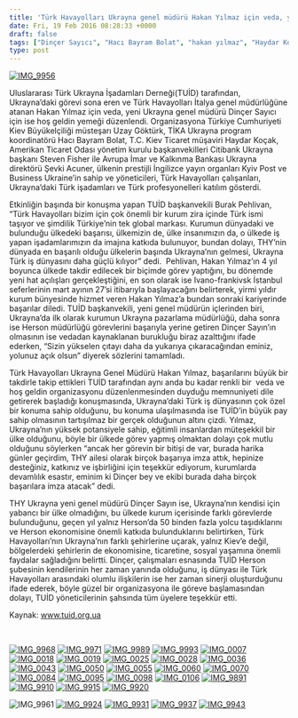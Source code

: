 ```yaml
---
title: 'Türk Havayolları Ukrayna genel müdürü Hakan Yılmaz için veda, yeni müdür Dinçer Sayıcı için ise hoş geldin yemeği TUİD tarafından düzenlendi'
date: Fri, 19 Feb 2016 08:28:33 +0000
draft: false
tags: ["Dinçer Sayıcı", "Hacı Bayram Bolat", "hakan yılmaz", "Haydar Koçak", "herson", "Kiev", "Steven Fisher", "THY Ukrayna", "TUİD (Türk Ukrayna İşadamları Derneği)", "Uzay Göktürk"]
type: post
---
```


[![IMG_9956](https://burakpehlivan.org/wp-content/uploads/2016/02/IMG_9956.jpg)](https://burakpehlivan.org/wp-content/uploads/2016/02/IMG_9956.jpg)

Uluslararası Türk Ukrayna İşadamları Derneği(TUİD) tarafından, Ukrayna’daki görevi sona eren ve Türk Havayolları İtalya genel müdürlüğüne atanan Hakan Yılmaz için veda, yeni Ukrayna genel müdürü Dinçer Sayıcı için ise hoş geldin yemeği düzenlendi. Organizasyona Türkiye Cumhuriyeti Kiev Büyükelçiliği müsteşarı Uzay Göktürk, TİKA Ukrayna program koordinatörü Hacı Bayram Bolat, T.C. Kiev Ticaret müşaviri Haydar Koçak, Amerikan Ticaret Odası yönetim kurulu başkanvekilleri Citibank Ukrayna başkanı Steven Fisher ile Avrupa İmar ve Kalkınma Bankası Ukrayna direktörü Şevki Acuner, ülkenin prestijli İngilizce yayın organları Kyiv Post ve Business Ukraine’in sahip ve yöneticileri, Türk Havayolları çalışanları, Ukrayna’daki Türk işadamları ve Türk profesyonelleri katılım gösterdi.

Etkinliğin başında bir konuşma yapan TUİD başkanvekili Burak Pehlivan, “Türk Havayolları bizim için çok önemli bir kurum zira içinde Türk ismi taşıyor ve şimdilik Türkiye’nin tek global markası. Kurumun dünyadaki ve bulunduğu ülkedeki başarısı, ülkemizin de, ülke insanımızın da, o ülkede iş yapan işadamlarımızın da imajına katkıda bulunuyor, bundan dolayı, THY’nin dünyada en başarılı olduğu ülkelerin başında Ukrayna’nın gelmesi, Ukrayna Türk iş dünyasını daha güçlü kılıyor” dedi.  Pehlivan, Hakan Yılmaz’ın 4 yıl boyunca ülkede takdir edilecek bir biçimde görev yaptığını, bu dönemde yeni hat açılışları gerçekleştiğini, en son olarak ise Ivano-frankivsk İstanbul seferlerinin mart ayının 27’si itibarıyla başlayacağını belirterek, yirmi yıldır kurum bünyesinde hizmet veren Hakan Yılmaz’a bundan sonraki kariyerinde başarılar diledi. TUİD başkanvekili, yeni genel müdürün içlerinden biri, Ukrayna’da ilk olarak kurumun Ukrayna pazarlama müdürlüğü, daha sonra ise Herson müdürlüğü görevlerini başarıyla yerine getiren Dinçer Sayın’ın olmasının ise vedadan kaynaklanan burukluğu biraz azalttığını ifade ederken, “Sizin yükselen çıtayı daha da yukarıya çıkaracağından eminiz, yolunuz açık olsun” diyerek sözlerini tamamladı.

Türk Havayolları Ukrayna Genel Müdürü Hakan Yılmaz, başarılarını büyük bir takdirle takip ettikleri TUİD tarafından aynı anda bu kadar renkli bir  veda ve hoş geldin organizasyonu düzenlenmesinden duyduğu memnuniyeti dile getirerek başladığı konuşmasında, Ukrayna’daki Türk iş dünyasının çok özel bir konuma sahip olduğunu, bu konuma ulaşılmasında ise TUİD’in büyük pay sahip olmasının tartışılmaz bir gerçek olduğunun altını çizdi. Yılmaz, Ukrayna’nın yüksek potansiyele sahip, eğitimli insanlardan müteşekkil bir ülke olduğunu, böyle bir ülkede görev yapmış olmaktan dolayı çok mutlu olduğunu söylerken “ancak her görevin bir bitişi de var, burada harika günler geçirdim, THY ailesi olarak birçok başarıya imza attık, hepinize desteğiniz, katkınız ve işbirliğini için teşekkür ediyorum, kurumlarda devamlılık esastır, eminim ki Dinçer bey ve ekibi burada daha birçok başarılara imza atacak” dedi.

THY Ukrayna yeni genel müdürü Dinçer Sayın ise, Ukrayna’nın kendisi için yabancı bir ülke olmadığını, bu ülkede kurum içerisinde farklı görevlerde bulunduğunu, geçen yıl yalnız Herson’da 50 binden fazla yolcu taşıdıklarını ve Herson ekonomisine önemli katkıda bulunduklarını belirtirken, Türk Havayolları’nın Ukrayna’nın farklı şehirlerine uçarak, yalnız Kiev’e değil, bölgelerdeki şehirlerin de ekonomisine, ticaretine, sosyal yaşamına önemli faydalar sağladığını belirtti. Dinçer, çalışmaları esnasında TUİD Herson şubesinin kendilerinin her zaman yanında olduğunu, iş dünyası ile Türk Havayolları arasındaki olumlu ilişkilerin ise her zaman sinerji oluşturduğunu ifade ederek, böyle güzel bir organizasyona ile göreve başlamasından dolayı, TUİD yöneticilerinin şahsında tüm üyelere teşekkür etti.

Kaynak: www.tuid.org.ua

 

[![IMG_9968](https://burakpehlivan.org/wp-content/uploads/2016/02/IMG_9968.jpg)](https://burakpehlivan.org/wp-content/uploads/2016/02/IMG_9968.jpg) [![IMG_9971](https://burakpehlivan.org/wp-content/uploads/2016/02/IMG_9971.jpg)](https://burakpehlivan.org/wp-content/uploads/2016/02/IMG_9971.jpg) [![IMG_9989](https://burakpehlivan.org/wp-content/uploads/2016/02/IMG_9989.jpg)](https://burakpehlivan.org/wp-content/uploads/2016/02/IMG_9989.jpg) [![IMG_9993](https://burakpehlivan.org/wp-content/uploads/2016/02/IMG_9993.jpg)](https://burakpehlivan.org/wp-content/uploads/2016/02/IMG_9993.jpg) [![IMG_0007](https://burakpehlivan.org/wp-content/uploads/2016/02/IMG_0007.jpg)](https://burakpehlivan.org/wp-content/uploads/2016/02/IMG_0007.jpg) [![IMG_0018](https://burakpehlivan.org/wp-content/uploads/2016/02/IMG_0018.jpg)](https://burakpehlivan.org/wp-content/uploads/2016/02/IMG_0018.jpg) [![IMG_0019](https://burakpehlivan.org/wp-content/uploads/2016/02/IMG_0019.jpg)](https://burakpehlivan.org/wp-content/uploads/2016/02/IMG_0019.jpg) [![IMG_0025](https://burakpehlivan.org/wp-content/uploads/2016/02/IMG_0025.jpg)](https://burakpehlivan.org/wp-content/uploads/2016/02/IMG_0025.jpg) [![IMG_0028](https://burakpehlivan.org/wp-content/uploads/2016/02/IMG_0028.jpg)](https://burakpehlivan.org/wp-content/uploads/2016/02/IMG_0028.jpg) [![IMG_0036](https://burakpehlivan.org/wp-content/uploads/2016/02/IMG_0036.jpg)](https://burakpehlivan.org/wp-content/uploads/2016/02/IMG_0036.jpg) [![IMG_0043](https://burakpehlivan.org/wp-content/uploads/2016/02/IMG_0043.jpg)](https://burakpehlivan.org/wp-content/uploads/2016/02/IMG_0043.jpg) [![IMG_0050](https://burakpehlivan.org/wp-content/uploads/2016/02/IMG_0050.jpg)](https://burakpehlivan.org/wp-content/uploads/2016/02/IMG_0050.jpg) [![IMG_0055](https://burakpehlivan.org/wp-content/uploads/2016/02/IMG_0055.jpg)](https://burakpehlivan.org/wp-content/uploads/2016/02/IMG_0055.jpg) [![IMG_0060](https://burakpehlivan.org/wp-content/uploads/2016/02/IMG_0060.jpg)](https://burakpehlivan.org/wp-content/uploads/2016/02/IMG_0060.jpg) [![IMG_0070](https://burakpehlivan.org/wp-content/uploads/2016/02/IMG_0070.jpg)](https://burakpehlivan.org/wp-content/uploads/2016/02/IMG_0070.jpg)   [![IMG_0084](https://burakpehlivan.org/wp-content/uploads/2016/02/IMG_0084.jpg)](https://burakpehlivan.org/wp-content/uploads/2016/02/IMG_0084.jpg) [![IMG_0095](https://burakpehlivan.org/wp-content/uploads/2016/02/IMG_0095.jpg)](https://burakpehlivan.org/wp-content/uploads/2016/02/IMG_0095.jpg) [![IMG_0098](https://burakpehlivan.org/wp-content/uploads/2016/02/IMG_0098.jpg)](https://burakpehlivan.org/wp-content/uploads/2016/02/IMG_0098.jpg) [![IMG_0106](https://burakpehlivan.org/wp-content/uploads/2016/02/IMG_0106.jpg)](https://burakpehlivan.org/wp-content/uploads/2016/02/IMG_0106.jpg) [![IMG_9891](https://burakpehlivan.org/wp-content/uploads/2016/02/IMG_9891.jpg)](https://burakpehlivan.org/wp-content/uploads/2016/02/IMG_9891.jpg) [![IMG_9910](https://burakpehlivan.org/wp-content/uploads/2016/02/IMG_9910.jpg)](https://burakpehlivan.org/wp-content/uploads/2016/02/IMG_9910.jpg) [![IMG_9915](https://burakpehlivan.org/wp-content/uploads/2016/02/IMG_9915.jpg)](https://burakpehlivan.org/wp-content/uploads/2016/02/IMG_9915.jpg) [![IMG_9920](https://burakpehlivan.org/wp-content/uploads/2016/02/IMG_9920.jpg)](https://burakpehlivan.org/wp-content/uploads/2016/02/IMG_9920.jpg)

![IMG_9961](https://burakpehlivan.org/wp-content/uploads/2016/02/IMG_9961.jpg) [![IMG_9924](https://burakpehlivan.org/wp-content/uploads/2016/02/IMG_9924.jpg)](https://burakpehlivan.org/wp-content/uploads/2016/02/IMG_9924.jpg) [![IMG_9931](https://burakpehlivan.org/wp-content/uploads/2016/02/IMG_9931.jpg)](https://burakpehlivan.org/wp-content/uploads/2016/02/IMG_9931.jpg) [![IMG_9937](https://burakpehlivan.org/wp-content/uploads/2016/02/IMG_9937.jpg)](https://burakpehlivan.org/wp-content/uploads/2016/02/IMG_9937.jpg) [![IMG_9943](https://burakpehlivan.org/wp-content/uploads/2016/02/IMG_9943.jpg)](https://burakpehlivan.org/wp-content/uploads/2016/02/IMG_9943.jpg)

